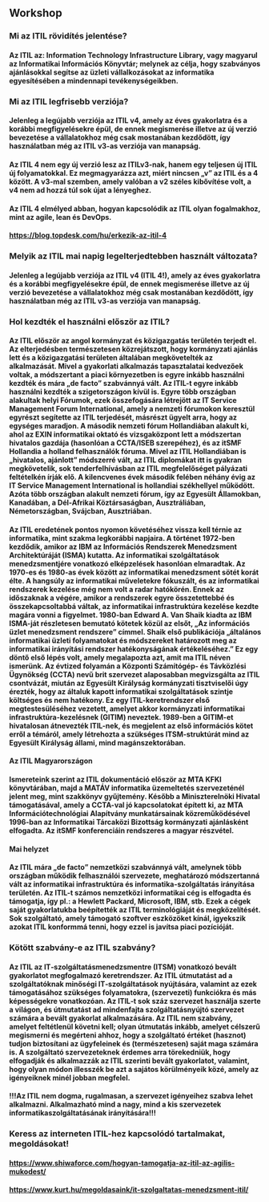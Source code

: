 ## Workshop
### Mi az ITIL rövidítés jelentése?
#### Az ITIL az: Information Technology Infrastructure Library, vagy magyarul az Informatikai Információs Könyvtár; melynek az célja, hogy szabványos ajánlásokkal segítse az üzleti vállalkozásokat az informatika egyesítésében a mindennapi tevékenységeikben.

### Mi az ITIL legfrisebb verziója?
#### Jelenleg a legújabb verziója az ITIL v4, amely az éves gyakorlatra és a korábbi megfigyelésekre épül, de ennek megismerése illetve az új verzió bevezetése a vállalatokhoz még csak mostanában kezdődött, így használatban még az ITIL v3-as verziója van manapság.
#### Az ITIL 4 nem egy új verzió lesz az ITILv3-nak, hanem egy teljesen új ITIL új folyamatokkal. Ez megmagyarázza azt, miért nincsen „v” az ITIL és a 4 között. A v3-mal szemben, amely valóban a v2 széles kibővítése volt, a v4 nem ad hozzá túl sok újat a lényeghez.
#### Az ITIL 4 elmélyed abban, hogyan kapcsolódik az ITIL olyan fogalmakhoz, mint az agile, lean és DevOps.
#### https://blog.topdesk.com/hu/erkezik-az-itil-4 

### Melyik az ITIL mai napig legelterjedtebben használt változata?
#### Jelenleg a legújabb verziója az ITIL v4 (ITIL 4!), amely az éves gyakorlatra és a korábbi megfigyelésekre épül, de ennek megismerése illetve az új verzió bevezetése a vállalatokhoz még csak mostanában kezdődött, így használatban még az ITIL v3-as verziója van manapság. 

### Hol kezdték el használni először az ITIL?
#### Az ITIL először az angol kormányzat és közigazgatás területén terjedt el. Az elterjedésben természetesen közrejátszott, hogy kormányzati ajánlás lett és a közigazgatási területen általában megkövetelték az alkalmazását. Mivel a gyakorlati alkalmazás tapasztalatai kedvezőek voltak, a módszertant a piaci környezetben is egyre inkább használni kezdték és mára „de facto” szabvánnyá vált. Az ITIL-t egyre inkább használni kezdték a szigetországon kívül is. Egyre több országban alakultak helyi Fórumok, ezek összefogására létrejött az IT Service Management Forum International, amely a nemzeti fórumokon keresztül egyrészt segítette az ITIL terjedését, másrészt ügyelt arra, hogy az egységes maradjon. A második nemzeti fórum Hollandiában alakult ki, ahol az EXIN informatikai oktató és vizsgaközpont lett a módszertan hivatalos gazdája (hasonlóan a CCTA/ISEB szerepéhez), és az itSMF Hollandia a holland felhasználók fóruma. Mivel az ITIL Hollandiában is „hivatalos, ajánlott” módszerré vált, az ITIL diplomákat itt is gyakran megkövetelik, sok tenderfelhívásban az ITIL megfelelőséget pályázati feltételkén írják elő. A kilencvenes évek második felében néhány évig az IT Service Management International is hollandiai székhellyel működött. Azóta több országban alakult nemzeti fórum, így az Egyesült Államokban, Kanadában, a Dél-Afrikai Köztársaságban, Ausztráliában, Németországban, Svájcban, Ausztriában.
#### Az ITIL eredetének pontos nyomon követéséhez vissza kell térnie az informatika, mint szakma legkorábbi napjaira. A történet 1972-ben kezdődik, amikor az IBM az Információs Rendszerek Menedzsment Architektúráját (ISMA) kutatta. Az informatikai szolgáltatások menedzsmentjére vonatkozó elképzelések hasonlóan elmaradtak. Az 1970-es és 1980-as évek között az informatikai menedzsment sötét korát élte. A hangsúly az informatikai műveletekre fókuszált, és az informatikai rendszerek kezelése még nem volt a radar hatókörén. Ennek az időszaknak a végére, amikor a rendszerek egyre összetettebbé és összekapcsoltabbá váltak, az informatikai infrastruktúra kezelése kezdte magára vonni a figyelmet. 1980-ban Edward A. Van Shaik kiadta az IBM ISMA-ját részletesen bemutató kötetek közül az elsőt, „Az információs üzlet menedzsment rendszere” címmel. Shaik első publikációja „általános informatikai üzleti folyamatokat és módszereket határozott meg az informatikai irányítási rendszer hatékonyságának értékeléséhez.” Ez egy döntő első lépés volt, amely megalapozta azt, amit ma ITIL néven ismerünk. Az évtized folyamán a Központi Számítógép- és Távközlési Ügynökség (CCTA) nevű brit szervezet alaposabban megvizsgálta az ITIL csontvázát, miután az Egyesült Királyság kormányzati tisztviselői úgy érezték, hogy az általuk kapott informatikai szolgáltatások szintje költséges és nem hatékony. Ez egy ITIL-keretrendszer első megtestesüléséhez vezetett, amelyet akkor kormányzati informatikai infrastruktúra-kezelésnek (GITIM) neveztek. 1989-ben a GITIM-et hivatalosan átnevezték ITIL-nek, és megjelent az első információs kötet erről a témáról, amely létrehozta a szükséges ITSM-struktúrát mind az Egyesült Királyság állami, mind magánszektorában.
#### Az ITIL Magyarországon
#### Ismereteink szerint az ITIL dokumentáció először az MTA KFKI könyvtárában, majd a MATÁV informatika üzemeltetés szervezeténél jelent meg, mint szakkönyv gyűjtemény. Később a Miniszterelnöki Hivatal támogatásával, amely a CCTA-val jó kapcsolatokat épített ki, az MTA Információtechnológiai Alapítvány munkatársainak közreműködésével 1996-ban az Informatikai Tárcaközi Bizottság kormányzati ajánlásként elfogadta. Az itSMF konferenciáin rendszeres a magyar részvétel.
#### Mai helyzet
#### Az ITIL mára „de facto” nemzetközi szabvánnyá vált, amelynek több országban működik felhasználói szervezete, meghatározó módszertanná vált az informatikai infrastruktúra és informatika-szolgáltatás irányítása területén. Az ITIL-t számos nemzetközi informatikai cég is elfogadta és támogatja, így pl.: a Hewlett Packard, Microsoft, IBM, stb. Ezek a cégek saját gyakorlatukba beépítették az ITIL terminológiáját és megközelítését. Sok szolgáltató, amely támogató szoftver eszközöket kínál, igyekszik azokat ITIL konformmá tenni, hogy ezzel is javítsa piaci pozícióját.
 

### Kötött szabvány-e az ITIL szabvány?
#### Az ITIL az IT‐szolgáltatásmenedzsmentre (ITSM) vonatkozó bevált gyakorlatot megfogalmazó keretrendszer. Az ITIL útmutatást ad a szolgáltatóknak minőségi IT‐szolgáltatások nyújtására, valamint az ezek támogatásához szükséges folyamatokra, (szervezeti) funkciókra és más képességekre vonatkozóan. Az ITIL‐t sok száz szervezet használja szerte a világon, és útmutatást ad mindenfajta szolgáltatásnyújtó szervezet számára a bevált gyakorlat alkalmazására. Az ITIL nem szabvány, amelyet feltétlenül követni kell; olyan útmutatás inkább, amelyet célszerű megismerni és megérteni ahhoz, hogy a szolgáltató értéket (hasznot) tudjon biztosítani az ügyfeleinek és (természetesen) saját maga számára is. A szolgáltató szervezeteknek érdemes arra törekedniük, hogy elfogadják és alkalmazzák az ITIL szerinti bevált gyakorlatot, valamint, hogy olyan módon illesszék be azt a sajátos körülményeik közé, amely az igényeiknek minél jobban megfelel.
#### !!!Az ITIL nem dogma, rugalmasan, a szervezet igényeihez szabva lehet alkalmazni. Alkalmazható mind a nagy, mind a kis szervezetek informatikaszolgáltatásának irányítására!!!


### Keress az interneten ITIL-hez kapcsolódó tartalmakat, megoldásokat!
#### https://www.shiwaforce.com/hogyan-tamogatja-az-itil-az-agilis-mukodest/
#### https://www.kurt.hu/megoldasaink/it-szolgaltatas-menedzsment-itil/


